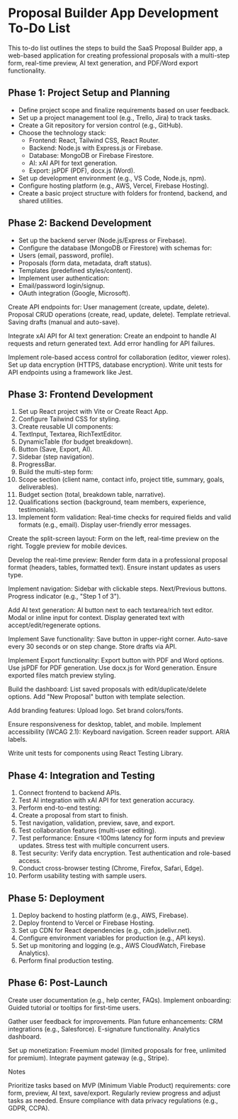 # Proposal Builder App Development To-Do List
This to-do list outlines the steps to build the SaaS Proposal Builder app, a web-based application for creating professional proposals with a multi-step form, real-time preview, AI text generation, and PDF/Word export functionality.

## Phase 1: Project Setup and Planning

- Define project scope and finalize requirements based on user feedback.
- Set up a project management tool (e.g., Trello, Jira) to track tasks.
- Create a Git repository for version control (e.g., GitHub).
- Choose the technology stack:
    - Frontend: React, Tailwind CSS, React Router.
    - Backend: Node.js with Express.js or Firebase.
    - Database: MongoDB or Firebase Firestore.
    - AI: xAI API for text generation.
    - Export: jsPDF (PDF), docx.js (Word).
- Set up development environment (e.g., VS Code, Node.js, npm).
- Configure hosting platform (e.g., AWS, Vercel, Firebase Hosting).
- Create a basic project structure with folders for frontend, backend, and shared utilities.

## Phase 2: Backend Development

- Set up the backend server (Node.js/Express or Firebase).
- Configure the database (MongoDB or Firestore) with schemas for:
- Users (email, password, profile).
- Proposals (form data, metadata, draft status).
- Templates (predefined styles/content).
- Implement user authentication:
- Email/password login/signup.
- OAuth integration (Google, Microsoft).


 Create API endpoints for:
User management (create, update, delete).
Proposal CRUD operations (create, read, update, delete).
Template retrieval.
Saving drafts (manual and auto-save).


 Integrate xAI API for AI text generation:
Create an endpoint to handle AI requests and return generated text.
Add error handling for API failures.


 Implement role-based access control for collaboration (editor, viewer roles).
 Set up data encryption (HTTPS, database encryption).
 Write unit tests for API endpoints using a framework like Jest.

## Phase 3: Frontend Development

1. Set up React project with Vite or Create React App.
2. Configure Tailwind CSS for styling.
3. Create reusable UI components:
4. TextInput, Textarea, RichTextEditor.
5. DynamicTable (for budget breakdown).
6. Button (Save, Export, AI).
7. Sidebar (step navigation).
8. ProgressBar.
9. Build the multi-step form:
10. Scope section (client name, contact info, project title, summary, goals, deliverables).
11. Budget section (total, breakdown table, narrative).
12. Qualifications section (background, team members, experience, testimonials).
13. Implement form validation:
Real-time checks for required fields and valid formats (e.g., email).
Display user-friendly error messages.


 Create the split-screen layout:
Form on the left, real-time preview on the right.
Toggle preview for mobile devices.


 Develop the real-time preview:
Render form data in a professional proposal format (headers, tables, formatted text).
Ensure instant updates as users type.


 Implement navigation:
Sidebar with clickable steps.
Next/Previous buttons.
Progress indicator (e.g., "Step 1 of 3").


 Add AI text generation:
AI button next to each textarea/rich text editor.
Modal or inline input for context.
Display generated text with accept/edit/regenerate options.


 Implement Save functionality:
Save button in upper-right corner.
Auto-save every 30 seconds or on step change.
Store drafts via API.


 Implement Export functionality:
Export button with PDF and Word options.
Use jsPDF for PDF generation.
Use docx.js for Word generation.
Ensure exported files match preview styling.


 Build the dashboard:
List saved proposals with edit/duplicate/delete options.
Add "New Proposal" button with template selection.


 Add branding features:
Upload logo.
Set brand colors/fonts.


 Ensure responsiveness for desktop, tablet, and mobile.
 Implement accessibility (WCAG 2.1):
Keyboard navigation.
Screen reader support.
ARIA labels.


 Write unit tests for components using React Testing Library.

## Phase 4: Integration and Testing

1.  Connect frontend to backend APIs.
2.  Test AI integration with xAI API for text generation accuracy.
3.  Perform end-to-end testing:
4. Create a proposal from start to finish.
5. Test navigation, validation, preview, save, and export.
6. Test collaboration features (multi-user editing).
7.  Test performance:
        Ensure <100ms latency for form inputs and preview updates.
        Stress test with multiple concurrent users.
8. Test security:
        Verify data encryption.
    Test authentication and role-based access.
9. Conduct cross-browser testing (Chrome, Firefox, Safari, Edge).
10.  Perform usability testing with sample users.

## Phase 5: Deployment

1.  Deploy backend to hosting platform (e.g., AWS, Firebase).
2.  Deploy frontend to Vercel or Firebase Hosting.
3.  Set up CDN for React dependencies (e.g., cdn.jsdelivr.net).
4.  Configure environment variables for production (e.g., API keys).
5.  Set up monitoring and logging (e.g., AWS CloudWatch, Firebase Analytics).
6.  Perform final production testing.

## Phase 6: Post-Launch

 Create user documentation (e.g., help center, FAQs).
 Implement onboarding:
Guided tutorial or tooltips for first-time users.


 Gather user feedback for improvements.
 Plan future enhancements:
CRM integrations (e.g., Salesforce).
E-signature functionality.
Analytics dashboard.


 Set up monetization:
Freemium model (limited proposals for free, unlimited for premium).
Integrate payment gateway (e.g., Stripe).



Notes

Prioritize tasks based on MVP (Minimum Viable Product) requirements: core form, preview, AI text, save/export.
Regularly review progress and adjust tasks as needed.
Ensure compliance with data privacy regulations (e.g., GDPR, CCPA).

